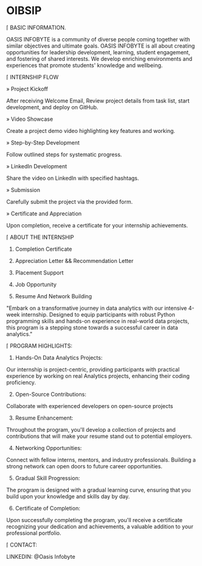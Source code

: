 # OIBSIP

⌈ BASIC INFORMATION.

OASIS INFOBYTE is a community of diverse people coming together with similar objectives and ultimate goals. 
OASIS INFOBYTE is all about creating opportunities for leadership development, learning, student engagement, and fostering of shared interests. We develop enriching environments and experiences that promote students' knowledge and wellbeing.

⌈ INTERNSHIP FLOW 

» Project Kickoff

After receiving Welcome Email,
Review project details from task
list, start development, and
deploy on GitHub.

» Video Showcase                                                                        
                                                                     
Create a project demo
video highlighting key
features and working.

» Step-by-Step
Development

Follow outlined steps
for systematic
progress.

» LinkedIn
Development

Share the video on
LinkedIn with specified
hashtags.

» Submission

Carefully submit the
project via the
provided form.

» Certificate and
Appreciation

Upon completion, receive a
certificate for your internship
achievements.


⌈ ABOUT THE INTERNSHIP

1. Completion Certificate

2. Appreciation Letter
&& Recommendation Letter

3. Placement Support

4. Job Opportunity

5. Resume And Network Building

"Embark on a transformative journey in data analytics
with our intensive 4-week internship. Designed to
equip participants with robust Python programming
skills and hands-on experience in real-world data
projects, this program is a stepping stone towards a
successful career in data analytics."

⌈ PROGRAM HIGHLIGHTS:

1. Hands-On Data Analytics Projects:

Our internship is project-centric, providing
participants with practical experience by working
on real Analytics projects, enhancing their coding
proficiency.

2. Open-Source Contributions:

Collaborate with experienced developers on
open-source projects

3. Resume Enhancement:

Throughout the program, you'll develop a
collection of projects and contributions that will
make your resume stand out to potential
employers.

 4. Networking Opportunities:

Connect with fellow interns, mentors, and
industry professionals. Building a strong network
can open doors to future career opportunities.

5. Gradual Skill Progression:

The program is designed with a gradual learning
curve, ensuring that you build upon your
knowledge and skills day by day.

6. Certificate of Completion:

Upon successfully completing the program, you'll
receive a certificate recognizing your dedication
and achievements, a valuable addition to your
professional portfolio.

⌈ CONTACT: 

LINKEDIN: @Oasis Infobyte
